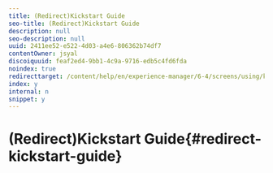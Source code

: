 ```yaml
---
title: (Redirect)Kickstart Guide
seo-title: (Redirect)Kickstart Guide
description: null
seo-description: null
uuid: 2411ee52-e522-4d03-a4e6-806362b74df7
contentOwner: jsyal
discoiquuid: feaf2ed4-9bb1-4c9a-9716-edb5c4fd6fda
noindex: true
redirecttarget: /content/help/en/experience-manager/6-4/screens/using/kickstart-for-aem-screens
index: y
internal: n
snippet: y
---
```


# (Redirect)Kickstart Guide{#redirect-kickstart-guide}

